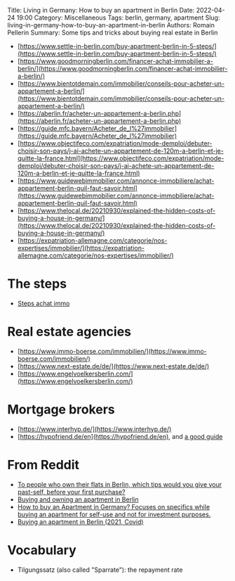 Title: Living in Germany: How to buy an apartment in Berlin
Date: 2022-04-24 19:00
Category: Miscellaneous
Tags: berlin, germany, apartment
Slug: living-in-germany-how-to-buy-an-apartment-in-berlin
Authors: Romain Pellerin
Summary: Some tips and tricks about buying real estate in Berlin

- [https://www.settle-in-berlin.com/buy-apartment-berlin-in-5-steps/](https://www.settle-in-berlin.com/buy-apartment-berlin-in-5-steps/)
- [https://www.goodmorningberlin.com/financer-achat-immobilier-a-berlin/](https://www.goodmorningberlin.com/financer-achat-immobilier-a-berlin/)
- [https://www.bientotdemain.com/immobilier/conseils-pour-acheter-un-appartement-a-berlin/](https://www.bientotdemain.com/immobilier/conseils-pour-acheter-un-appartement-a-berlin/)
- [https://aberlin.fr/acheter-un-appartement-a-berlin.php](https://aberlin.fr/acheter-un-appartement-a-berlin.php)
- [https://guide.mfc.bayern/Acheter_de_l%27immobilier](https://guide.mfc.bayern/Acheter_de_l%27immobilier)
- [https://www.objectifeco.com/expatriation/mode-demploi/debuter-choisir-son-pays/j-ai-achete-un-appartement-de-120m-a-berlin-et-je-quitte-la-france.html](https://www.objectifeco.com/expatriation/mode-demploi/debuter-choisir-son-pays/j-ai-achete-un-appartement-de-120m-a-berlin-et-je-quitte-la-france.html)
- [https://www.guidewebimmobilier.com/annonce-immobiliere/achat-appartement-berlin-quil-faut-savoir.html](https://www.guidewebimmobilier.com/annonce-immobiliere/achat-appartement-berlin-quil-faut-savoir.html)
- [https://www.thelocal.de/20210930/explained-the-hidden-costs-of-buying-a-house-in-germany/](https://www.thelocal.de/20210930/explained-the-hidden-costs-of-buying-a-house-in-germany/)
- [https://expatriation-allemagne.com/categorie/nos-expertises/immobilier/](https://expatriation-allemagne.com/categorie/nos-expertises/immobilier/)

# The steps

- [Steps achat immo](https://www.youtube.com/watch?v=8lN4lKSqFSM)

# Real estate agencies

- [https://www.immo-boerse.com/immobilien/](https://www.immo-boerse.com/immobilien/)
- [https://www.next-estate.de/de/](https://www.next-estate.de/de/)
- [https://www.engelvoelkersberlin.com/](https://www.engelvoelkersberlin.com/)

# Mortgage brokers

- [https://www.interhyp.de/](https://www.interhyp.de/)
- [https://hypofriend.de/en](https://hypofriend.de/en), and [a good guide](https://hypofriend.de/en/buy-apartment-berlin.afb)

# From Reddit

- [To people who own their flats in Berlin, which tips would you give your past-self, before your first purchase?](https://www.reddit.com/r/berlin/comments/pgfd3z/to_people_who_own_their_flats_in_berlin_which/)
- [Buying and owning an apartment in Berlin](https://www.reddit.com/r/eupersonalfinance/comments/uhccds/buying_and_owning_an_apartment_in_berlin/)
- [How to buy an Apartment in Germany? Focuses on specifics while buying an apartment for self-use and not for investment purposes.](https://www.reddit.com/r/berlin/comments/n5c5jl/how_to_buy_an_apartment_in_germany_focuses_on/)
- [Buying an apartment in Berlin (2021, Covid)](https://www.reddit.com/r/berlin/comments/m2ldbw/buying_an_apartment_in_berlin_2021_covid/)

# Vocabulary

- Tilgungssatz (also called "Sparrate"): the repayment rate
